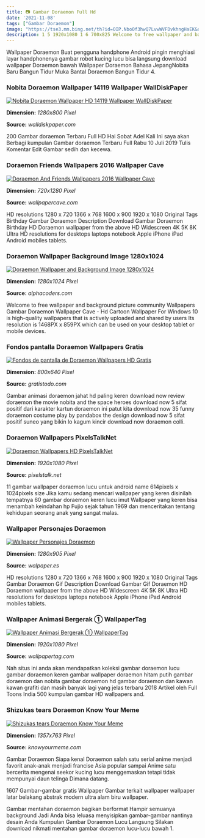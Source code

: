 ```yaml
---
title: 📷 Gambar Doraemon Full Hd
date: '2021-11-08'
tags: ["Gambar Doraemon"]
image: "https://tse3.mm.bing.net/th?id=OIP.NboOf3hwQ7LvwWVFDvkhngHaEK&amp;pid=15.1"
description: 1 5 1920x1080 1 6 700x825 Welcome to free wallpaper and background picture community Doraemon Image Download Wallpaper   Gambar Doraemon Full Warna is high q
---
```




Wallpaper Doraemon Buat pengguna handphone Android pingin menghiasi layar handphonenya gambar robot kucing lucu bisa langsung download wallpaper Doraemon bawah Wallpaper Doraemon Bahasa JepangNobita Baru Bangun Tidur Muka Bantal Doraemon Bangun Tidur 4.



### Nobita Doraemon Wallpaper 14119 Wallpaper WallDiskPaper

[![Nobita Doraemon Wallpaper HD 14119 Wallpaper  WallDiskPaper](http://walldiskpaper.com/wp-content/uploads/2015/11/Nobita-Doraemon-Wallpaper-HD-1280x800.jpg)](http://walldiskpaper.com/wp-content/uploads/2015/11/Nobita-Doraemon-Wallpaper-HD-1280x800.jpg)


**Dimension:** _1280x800 Pixel_ 

**Source:** _walldiskpaper.com_ 


200 Gambar doraemon Terbaru Full HD Hai Sobat Adel Kali Ini saya akan Berbagi kumpulan Gambar doraemon Terbaru Full Rabu 10 Juli 2019 Tulis Komentar Edit Gambar sedih dan kecewa.


### Doraemon Friends Wallpapers 2016 Wallpaper Cave

[![Doraemon And Friends Wallpapers 2016  Wallpaper Cave](http://wallpapercave.com/wp/wc1706266.jpg)](http://wallpapercave.com/wp/wc1706266.jpg)


**Dimension:** _720x1280 Pixel_ 

**Source:** _wallpapercave.com_ 


HD resolutions 1280 x 720 1366 x 768 1600 x 900 1920 x 1080 Original Tags Birthday Gambar Doraemon Description Download Gambar Doraemon Birthday HD Doraemon wallpaper from the above HD Widescreen 4K 5K 8K Ultra HD resolutions for desktops laptops notebook Apple iPhone iPad Android mobiles tablets.


### Doraemon Wallpaper Background Image 1280x1024

[![Doraemon Wallpaper and Background Image  1280x1024](https://images.alphacoders.com/488/488986.jpg)](https://images.alphacoders.com/488/488986.jpg)


**Dimension:** _1280x1024 Pixel_ 

**Source:** _alphacoders.com_ 


Welcome to free wallpaper and background picture community Wallpapers Gambar Doraemon Wallpaper Cave - Hd Cartoon Wallpaper For Windows 10 is high-quality wallpapers that is actively uploaded and shared by users Its resolution is 1468PX x 859PX which can be used on your desktop tablet or mobile devices.


### Fondos pantalla Doraemon Wallpapers Gratis

[![Fondos de pantalla de Doraemon Wallpapers HD Gratis](https://www.gratistodo.com/wp-content/uploads/2017/02/Doraemon-Wallpapers-27-800x640.jpg)](https://www.gratistodo.com/wp-content/uploads/2017/02/Doraemon-Wallpapers-27-800x640.jpg)


**Dimension:** _800x640 Pixel_ 

**Source:** _gratistodo.com_ 


Gambar animasi doraemon jahat hd paling keren download now review doraemon the movie nobita and the space heroes download now 5 sifat positif dari karakter kartun doraemon ini patut kita download now 35 funny doraemon costume play by pandabox the design download now 5 sifat positif suneo yang bikin lo kagum kincir download now doraemon colli.


### Doraemon Wallpapers PixelsTalkNet

[![Doraemon Wallpapers HD  PixelsTalkNet](https://www.pixelstalk.net/wp-content/uploads/2016/10/Doraemon-Wallpapers-HD-Free-Download.jpg)](https://www.pixelstalk.net/wp-content/uploads/2016/10/Doraemon-Wallpapers-HD-Free-Download.jpg)


**Dimension:** _1920x1080 Pixel_ 

**Source:** _pixelstalk.net_ 


11 gambar wallpaper doraemon lucu untuk android name 614pixels x 1024pixels size Jika kamu sedang mencari wallpaper yang keren disinilah tempatnya 60 gambar doraemon keren lucu imut Wallpaper yang keren bisa menambah keindahan hp Fujio sejak tahun 1969 dan menceritakan tentang kehidupan seorang anak yang sangat malas.


### Wallpaper Personajes Doraemon

[![Wallpaper Personajes Doraemon](https://walpaper.es/wallpaper/2015/06/Doraemon-Charcter-Anime-Movie-Hi-Res-Pictures.jpg)](https://walpaper.es/wallpaper/2015/06/Doraemon-Charcter-Anime-Movie-Hi-Res-Pictures.jpg)


**Dimension:** _1280x905 Pixel_ 

**Source:** _walpaper.es_ 


HD resolutions 1280 x 720 1366 x 768 1600 x 900 1920 x 1080 Original Tags Gambar Doraemon Gif Description Download Gambar Gif Doraemon HD Doraemon wallpaper from the above HD Widescreen 4K 5K 8K Ultra HD resolutions for desktops laptops notebook Apple iPhone iPad Android mobiles tablets.


### Wallpaper Animasi Bergerak ① WallpaperTag

[![Wallpaper Animasi Bergerak ① WallpaperTag](https://wallpapertag.com/wallpaper/full/1/4/c/812040-wallpaper-animasi-bergerak-1920x1080-hd-for-mobile.jpg)](https://wallpapertag.com/wallpaper/full/1/4/c/812040-wallpaper-animasi-bergerak-1920x1080-hd-for-mobile.jpg)


**Dimension:** _1920x1080 Pixel_ 

**Source:** _wallpapertag.com_ 


Nah situs ini anda akan mendapatkan koleksi gambar doraemon lucu gambar doraemon keren gambar wallpaper doraemon hitam putih gambar doraemon dan nobita gambar doraemon hd gambar doraemon dan kawan kawan grafiti dan masih banyak lagi yang jelas terbaru 2018 Artikel oleh Full Toons India 500 kumpulan gambar HD wallpapers and.


### Shizukas tears Doraemon Know Your Meme

[![Shizukas tears  Doraemon  Know Your Meme](http://i2.kym-cdn.com/photos/images/original/001/071/422/a2a.png)](http://i2.kym-cdn.com/photos/images/original/001/071/422/a2a.png)


**Dimension:** _1357x763 Pixel_ 

**Source:** _knowyourmeme.com_ 



Gambar Doraemon Siapa kenal Doraemon salah satu serial anime menjadi favorit anak-anak menjadi francise Asia popular sampai Anime satu bercerita mengenai seekor kucing lucu menggemaskan tetapi tidak mempunyai daun telinga Dimana datang.


1607 Gambar-gambar gratis Wallpaper Gambar terkait wallpaper wallpaper latar belakang abstrak modern ultra alam biru wallpaper.


Gambar mentahan doraemon bagikan berformat Hampir semuanya background Jadi Anda bisa leluasa menyisipkan gambar-gambar nantinya desain Anda Kumpulan Gambar Doraemon Lucu Langsung Silakan download nikmati mentahan gambar doraemon lucu-lucu bawah 1.




